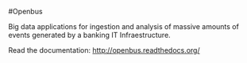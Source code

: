 #Openbus

Big data applications for ingestion and analysis of massive amounts of events generated by a banking IT Infraestructure.

Read the documentation: http://openbus.readthedocs.org/
